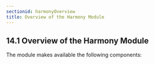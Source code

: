 ```yaml
---
sectionid: harmonyOverview
title: Overview of the Harmony Module
---
```



<h2 id="harmonyOverview">
   <span class="headingNumber">14.1</span>
   <span class="head">Overview of the Harmony Module</span>
</h2>
The module makes available the following components:







